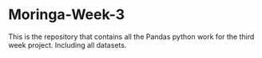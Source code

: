 # Moringa-Week-3
This is the repository that contains all the Pandas python work for the third week project. Including all datasets. 
